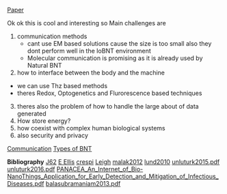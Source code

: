 [Paper](2112.09249.pdf)

Ok ok this is cool and interesting
so
Main challenges are 
1. communication methods
    - cant use EM based solutions cause the size is too small also they dont perform well in the IoBNT environment
    - Molecular communication is promising as it is already used by Natural BNT
2. how to interface between the body and the machine
- we can use Thz based methods
- theres Redox, Optogenetics and Flurorescence based techniques
3. theres also the problem of how to handle the large about of data generated
4. How store energy? 
5. how coexist with complex human biological systems
6. also security and privacy

[Communication](IotBioNano/Ideas/Communication)
[Types of BNT](IotBioNano/Ideas/Types_Of_BNT)

**Bibliography** 
[J62](J62.pdf)
[E Ellis](ellis2018.pdf)
[crespi](crespi2001.pdf)
[Leigh](leigh2016.pdf)
[malak2012](malak2012.pdf)
[lund2010](lund2010.pdf)
[unluturk2015.pdf](unluturk2015.pdf)
[unluturk2016.pdf](unluturk2016.pdf)
[PANACEA_An_Internet_of_Bio-NanoThings_Application_for_Early_Detection_and_Mitigation_of_Infectious_Diseases.pdf](PANACEA_An_Internet_of_Bio-NanoThings_Application_for_Early_Detection_and_Mitigation_of_Infectious_Diseases.pdf)
[balasubramaniam2013.pdf](balasubramaniam2013.pdf)
